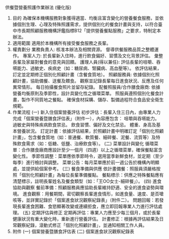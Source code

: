 供餐暨營養照護作業辦法 (優化版)
1. 目的
為確保本機構服務對象獲得適當、均衡且富含變化的營養餐食服務，並依據個別生理、心理及特殊照護需求，提供個別化的餐食計畫與支持，以符合臺中市長期照顧服務機構評鑑指標B12「提供營養餐點服務」之要求，特制定本辦法。
2. 適用範圍
適用於本機構所有接受餐食服務之長輩。
3. 權責劃分
業務負責人:
核准本辦法及相關資源。
督導供餐服務品質之整體運作。
專案人力:
於長輩新入住時，進行飲食偏好、習慣及文化背景評估。
彙整長輩及家屬對餐食的意見與回饋。
護理人員(得以兼任):
評估長輩的咀嚼、吞嚥能力、過敏史、疾病史（如：糖尿病、腎臟病、高血壓等）。
依評估結果，訂定並定期修正個別化照顧計畫（含餐食質地）。
照顧服務員:
依據個別化照顧計畫，協助備餐、送餐及餵食。
觀察並記錄長輩每日進食狀況、反應及任何異常情形。
每日拍攝餐食照片並留存紀錄。
配餐照服員/合作膳食廠商:
依據營養均衡原則及季節性，設計具變化性之循環菜單。
照服員遵照個別化餐食計畫，製作不同質地之餐點。
確保食材採購、儲存、製備過程符合食品安全衛生規範。
4. 作業流程
(一) 新入住個案營養評估
初步評估：長輩入住三日內，由專業人力完成「個案營養暨膳食評估表」（附件一），內容應包含：
咀嚼與吞嚥能力。
過敏史與特殊疾病飲食禁忌。
飲食習慣、偏好及文化禁忌。
體重、身高及基本營養狀況。
訂定計畫：依據評估結果，於照顧計畫中明確訂定「個別化照顧計畫」，包含餐食質地（如：普通餐、軟質餐、細碎餐、泥餐、流質等）及特殊飲食需求（如：低糖、低鹽、治療飲食等）。
(二) 菜單設計與變化
循環菜單：合作膳食廠商應設計至少一個月（四週）以上之循環菜單，確保餐點富含變化性。
季節性調整：菜單應依季節時令，選用當季新鮮食材，並定期（至少每季）進行檢討與調整。
菜單公告：每月菜單應於前一週公告於機構內明顯處，並提供給個案參考。
(三) 餐食準備與供應
依計畫備餐：照服員須嚴格按照「個別化照顧計畫」為每位長輩準備餐點。
餐點標示：供應之特殊餐點應有清楚標示，註明長輩姓名及餐食類型（如：「王OO女士-細碎餐」）。
(四) 進食協助與觀察
餐前準備：照顧服務員應協助長輩維持舒適、安全的進食姿勢與環境。
進食觀察：用餐期間，密切觀察長輩進食情形，如進食量、速度、是否嗆咳等，並詳實記錄於「個案進食狀況觀察紀錄表」（附件二）。
問題回報：若發現長輩進食困難、食慾顯著改變或連續拒食，應立即回報專業人力進行評估處理。
(五) 定期評估與修正
定期再評估：專業人力應至少每三個月，或於長輩健康狀況有重大變化時，重新進行營養評估。
計畫修正：根據再評估結果及日常觀察紀錄，滾動式修正「個別化照顧計畫」，並通知相關工作人員。
5. 附件
(一) 個案營養暨膳食評估表
(二) 個案進食狀況觀察紀錄表